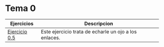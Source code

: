 # Tema 0
|Ejercicios|Descripcion|
-----------|------------
[Ejercicio 0.5](./Ejercicio_0_5)| Este ejercicio trata de echarle un ojo a los enlaces.
